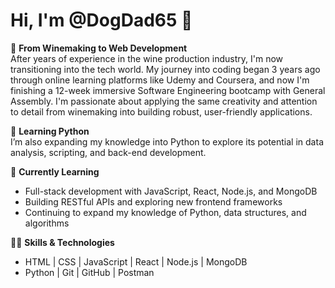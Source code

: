 # Hi, I'm @DogDad65 👋

🍇 **From Winemaking to Web Development**  
After years of experience in the wine production industry, I'm now transitioning into the tech world. My journey into coding began 3 years ago through online learning platforms like Udemy and Coursera, and now I'm finishing a 12-week immersive Software Engineering bootcamp with General Assembly. I'm passionate about applying the same creativity and attention to detail from winemaking into building robust, user-friendly applications.

🐍 **Learning Python**  
I’m also expanding my knowledge into Python to explore its potential in data analysis, scripting, and back-end development.

🌱 **Currently Learning**  
- Full-stack development with JavaScript, React, Node.js, and MongoDB
- Building RESTful APIs and exploring new frontend frameworks
- Continuing to expand my knowledge of Python, data structures, and algorithms

👨‍💻 **Skills & Technologies**  
- HTML | CSS | JavaScript | React | Node.js | MongoDB
- Python | Git | GitHub | Postman

<!---
DogDad65/DogDad65 is a ✨ special ✨ repository because its `README.md` (this file) appears on your GitHub profile.
You can click the Preview link to take a look at your changes.
--->
